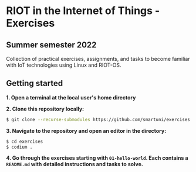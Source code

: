 # RIOT in the Internet of Things - Exercises
## Summer semester 2022

Collection of practical exercises, assignments, and tasks to become familiar
with IoT technologies using Linux and RIOT-OS.

## Getting started

**1. Open a terminal at the local user's home directory**

**2. Clone this repository locally:**
```sh
$ git clone --recurse-submodules https://github.com/smartuni/exercises.git
```

**3. Navigate to the repository and open an editor in the directory:**
```sh
$ cd exercises
$ codium .
```

**4. Go through the exercises starting with `01-hello-world`. Each contains a `README.md` with**
   **detailed instructions and tasks to solve.**
